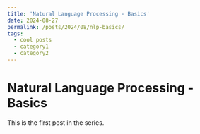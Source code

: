 ```yaml
---
title: 'Natural Language Processing - Basics'
date: 2024-08-27
permalink: /posts/2024/08/nlp-basics/
tags:
  - cool posts
  - category1
  - category2
---
```


# Natural Language Processing - Basics
This is the first post in the series.